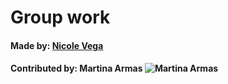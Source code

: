 # Group work
#### Made by: [Nicole Vega](https://www.petmd.com/dog/care/evr_dg_defining_senior_age_in_dogs)
#### Contributed by: Martina Armas ![Martina Armas](https://es.wikipedia.org/wiki/Archivo:Degaen.jpg)

